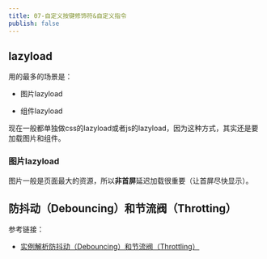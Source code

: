 ```yaml
---
title: 07-自定义按键修饰符&自定义指令
publish: false
---
```


<ArticleTopAd></ArticleTopAd>





## lazyload

用的最多的场景是：

- 图片lazyload

- 组件lazyload

现在一般都单独做css的lazyload或者js的lazyload，因为这种方式，其实还是要加载图片和组件。



### 图片lazyload

图片一般是页面最大的资源，所以**非首屏**延迟加载很重要（让首屏尽快显示）。











## 防抖动（Debouncing）和节流阀（Throtting）




参考链接：

- [实例解析防抖动（Debouncing）和节流阀（Throttling）](http://www.css88.com/archives/7010)


